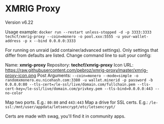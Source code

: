 # XMRIG Proxy

Version v6.22

Usage example:
`docker run --restart unless-stopped -d -p 3333:3333 techcf/xmrig-proxy --coin=monero -o pool.xxx:5555 -u your-wallet-address -p x --bind 0.0.0.0:3333`

For running on unraid (add container/advanced settings). Only settings that differ from defaults are listed. Change command line to suit your config:

Name: **xmrig-proxy**
Repository: **techcf/xmrig-proxy**
Icon URL: https://raw.githubusercontent.com/pebroz/xmrig-proxy/master/xmrig-proxy-icon.png
Post Arguments: `--coin=monero --mode=simple -o randomxmonero.eu.nicehash.com:3380 -u wallet.minerid -p password -b 0.0.0.0:80 --tls-cert=/le-ssl/live/domain.com/fullchain.pem --tls-cert-key=/le-ssl/live/domain.com/privkey.pem --tls-bind=0.0.0.0:443 --no-color`

Map two ports. E.g.: `80:80` and `443:443`
Map a drive for SSL certs. E.g.: `/le-ssl:/mnt/user/appdata/letsencrypt/etc/letsencrypt/`

Certs are made with swag, you'll find it in community apps.